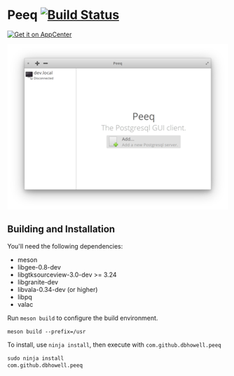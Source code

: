 # Peeq [![Build Status](https://travis-ci.org/dbhowell/peeq.svg?branch=master)](https://travis-ci.org/dbhowell/peeq)
[![Get it on AppCenter](https://appcenter.elementary.io/badge.svg)](https://appcenter.elementary.io/com.github.dbhowell.peeq)

![Screenshot](data/screenshot_001.png?raw=true)

## Building and Installation

You'll need the following dependencies:
* meson
* libgee-0.8-dev
* libgtksourceview-3.0-dev >= 3.24
* libgranite-dev
* libvala-0.34-dev (or higher)
* libpq
* valac

Run `meson build` to configure the build environment.

    meson build --prefix=/usr

To install, use `ninja install`, then execute with `com.github.dbhowell.peeq`

    sudo ninja install
    com.github.dbhowell.peeq
